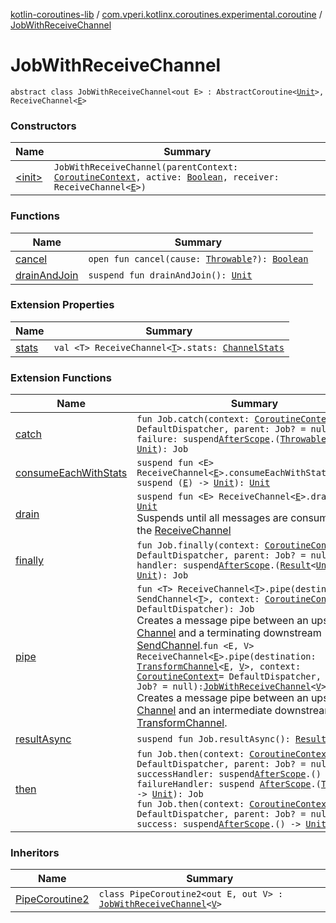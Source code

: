 [kotlin-coroutines-lib](../../index.md) / [com.vperi.kotlinx.coroutines.experimental.coroutine](../index.md) / [JobWithReceiveChannel](./index.md)

# JobWithReceiveChannel

`abstract class JobWithReceiveChannel<out E> : AbstractCoroutine<`[`Unit`](https://kotlinlang.org/api/latest/jvm/stdlib/kotlin/-unit/index.html)`>, ReceiveChannel<`[`E`](index.md#E)`>`

### Constructors

| Name | Summary |
|---|---|
| [&lt;init&gt;](-init-.md) | `JobWithReceiveChannel(parentContext: `[`CoroutineContext`](https://kotlinlang.org/api/latest/jvm/stdlib/kotlin.coroutines.experimental/-coroutine-context/index.html)`, active: `[`Boolean`](https://kotlinlang.org/api/latest/jvm/stdlib/kotlin/-boolean/index.html)`, receiver: ReceiveChannel<`[`E`](index.md#E)`>)` |

### Functions

| Name | Summary |
|---|---|
| [cancel](cancel.md) | `open fun cancel(cause: `[`Throwable`](https://kotlinlang.org/api/latest/jvm/stdlib/kotlin/-throwable/index.html)`?): `[`Boolean`](https://kotlinlang.org/api/latest/jvm/stdlib/kotlin/-boolean/index.html) |
| [drainAndJoin](drain-and-join.md) | `suspend fun drainAndJoin(): `[`Unit`](https://kotlinlang.org/api/latest/jvm/stdlib/kotlin/-unit/index.html) |

### Extension Properties

| Name | Summary |
|---|---|
| [stats](../../com.vperi.kotlinx.coroutines.experimental.util/kotlinx.coroutines.experimental.channels.-receive-channel/stats.md) | `val <T> ReceiveChannel<`[`T`](../../com.vperi.kotlinx.coroutines.experimental.util/kotlinx.coroutines.experimental.channels.-receive-channel/stats.md#T)`>.stats: `[`ChannelStats`](../../com.vperi.kotlinx.coroutines.experimental/-channel-stats/index.md) |

### Extension Functions

| Name | Summary |
|---|---|
| [catch](../kotlinx.coroutines.experimental.-job/catch.md) | `fun Job.catch(context: `[`CoroutineContext`](https://kotlinlang.org/api/latest/jvm/stdlib/kotlin.coroutines.experimental/-coroutine-context/index.html)` = DefaultDispatcher, parent: Job? = null, failure: suspend `[`AfterScope`](../-after-scope/index.md)`.(`[`Throwable`](https://kotlinlang.org/api/latest/jvm/stdlib/kotlin/-throwable/index.html)`) -> `[`Unit`](https://kotlinlang.org/api/latest/jvm/stdlib/kotlin/-unit/index.html)`): Job` |
| [consumeEachWithStats](../../com.vperi.kotlinx.coroutines.experimental.util/kotlinx.coroutines.experimental.channels.-receive-channel/consume-each-with-stats.md) | `suspend fun <E> ReceiveChannel<`[`E`](../../com.vperi.kotlinx.coroutines.experimental.util/kotlinx.coroutines.experimental.channels.-receive-channel/consume-each-with-stats.md#E)`>.consumeEachWithStats(action: suspend (`[`E`](../../com.vperi.kotlinx.coroutines.experimental.util/kotlinx.coroutines.experimental.channels.-receive-channel/consume-each-with-stats.md#E)`) -> `[`Unit`](https://kotlinlang.org/api/latest/jvm/stdlib/kotlin/-unit/index.html)`): `[`Unit`](https://kotlinlang.org/api/latest/jvm/stdlib/kotlin/-unit/index.html) |
| [drain](../../com.vperi.kotlinx.coroutines.experimental.util/kotlinx.coroutines.experimental.channels.-receive-channel/drain.md) | `suspend fun <E> ReceiveChannel<`[`E`](../../com.vperi.kotlinx.coroutines.experimental.util/kotlinx.coroutines.experimental.channels.-receive-channel/drain.md#E)`>.drain(): `[`Unit`](https://kotlinlang.org/api/latest/jvm/stdlib/kotlin/-unit/index.html)<br>Suspends until all messages are consumed from the [ReceiveChannel](#) |
| [finally](../kotlinx.coroutines.experimental.-job/finally.md) | `fun Job.finally(context: `[`CoroutineContext`](https://kotlinlang.org/api/latest/jvm/stdlib/kotlin.coroutines.experimental/-coroutine-context/index.html)` = DefaultDispatcher, parent: Job? = null, handler: suspend `[`AfterScope`](../-after-scope/index.md)`.(`[`Result`](../../com.vperi.kotlinx.coroutines.experimental/-result/index.md)`<`[`Unit`](https://kotlinlang.org/api/latest/jvm/stdlib/kotlin/-unit/index.html)`>) -> `[`Unit`](https://kotlinlang.org/api/latest/jvm/stdlib/kotlin/-unit/index.html)`): Job` |
| [pipe](../kotlinx.coroutines.experimental.channels.-receive-channel/pipe.md) | `fun <T> ReceiveChannel<`[`T`](../kotlinx.coroutines.experimental.channels.-receive-channel/pipe.md#T)`>.pipe(destination: SendChannel<`[`T`](../kotlinx.coroutines.experimental.channels.-receive-channel/pipe.md#T)`>, context: `[`CoroutineContext`](https://kotlinlang.org/api/latest/jvm/stdlib/kotlin.coroutines.experimental/-coroutine-context/index.html)` = DefaultDispatcher): Job`<br>Creates a message pipe between an upstream [Channel](#) and a terminating downstream [SendChannel](#).`fun <E, V> ReceiveChannel<`[`E`](../kotlinx.coroutines.experimental.channels.-receive-channel/pipe.md#E)`>.pipe(destination: `[`TransformChannel`](../-transform-channel.md)`<`[`E`](../kotlinx.coroutines.experimental.channels.-receive-channel/pipe.md#E)`, `[`V`](../kotlinx.coroutines.experimental.channels.-receive-channel/pipe.md#V)`>, context: `[`CoroutineContext`](https://kotlinlang.org/api/latest/jvm/stdlib/kotlin.coroutines.experimental/-coroutine-context/index.html)` = DefaultDispatcher, parent: Job? = null): `[`JobWithReceiveChannel`](./index.md)`<`[`V`](../kotlinx.coroutines.experimental.channels.-receive-channel/pipe.md#V)`>`<br>Creates a message pipe between an upstream [Channel](#) and an intermediate downstream [TransformChannel](../-transform-channel.md). |
| [resultAsync](../../com.vperi.kotlinx.coroutines.experimental/kotlinx.coroutines.experimental.-job/result-async.md) | `suspend fun Job.resultAsync(): `[`Result`](../../com.vperi.kotlinx.coroutines.experimental/-result/index.md)`<`[`Unit`](https://kotlinlang.org/api/latest/jvm/stdlib/kotlin/-unit/index.html)`>` |
| [then](../kotlinx.coroutines.experimental.-job/then.md) | `fun Job.then(context: `[`CoroutineContext`](https://kotlinlang.org/api/latest/jvm/stdlib/kotlin.coroutines.experimental/-coroutine-context/index.html)` = DefaultDispatcher, parent: Job? = null, successHandler: suspend `[`AfterScope`](../-after-scope/index.md)`.() -> `[`Unit`](https://kotlinlang.org/api/latest/jvm/stdlib/kotlin/-unit/index.html)`, failureHandler: suspend `[`AfterScope`](../-after-scope/index.md)`.(`[`Throwable`](https://kotlinlang.org/api/latest/jvm/stdlib/kotlin/-throwable/index.html)`) -> `[`Unit`](https://kotlinlang.org/api/latest/jvm/stdlib/kotlin/-unit/index.html)`): Job`<br>`fun Job.then(context: `[`CoroutineContext`](https://kotlinlang.org/api/latest/jvm/stdlib/kotlin.coroutines.experimental/-coroutine-context/index.html)` = DefaultDispatcher, parent: Job? = null, success: suspend `[`AfterScope`](../-after-scope/index.md)`.() -> `[`Unit`](https://kotlinlang.org/api/latest/jvm/stdlib/kotlin/-unit/index.html)`): Job` |

### Inheritors

| Name | Summary |
|---|---|
| [PipeCoroutine2](../-pipe-coroutine2/index.md) | `class PipeCoroutine2<out E, out V> : `[`JobWithReceiveChannel`](./index.md)`<`[`V`](../-pipe-coroutine2/index.md#V)`>` |
